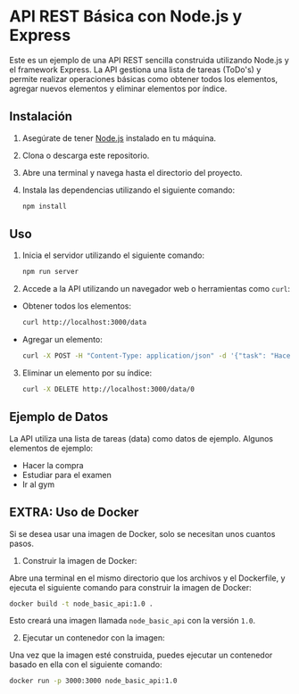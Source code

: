 # API REST Básica con Node.js y Express

Este es un ejemplo de una API REST sencilla construida utilizando Node.js y el framework Express. La API gestiona una lista de tareas (ToDo's) y permite realizar operaciones básicas como obtener todos los elementos, agregar nuevos elementos y eliminar elementos por índice.

## Instalación

1. Asegúrate de tener [Node.js](https://nodejs.org/) instalado en tu máquina.

2. Clona o descarga este repositorio.

3. Abre una terminal y navega hasta el directorio del proyecto.

4. Instala las dependencias utilizando el siguiente comando:

   ```bash
   npm install
   ```

## Uso

1. Inicia el servidor utilizando el siguiente comando:
  
   ```bash
   npm run server
   ```
2. Accede a la API utilizando un navegador web o herramientas como `curl`:
 
  - Obtener todos los elementos:

    ```bash
    curl http://localhost:3000/data
    ```
  - Agregar un elemento:

    ```bash
    curl -X POST -H "Content-Type: application/json" -d '{"task": "Hacer compras"}' http://localhost:3000/data
    ```
3. Eliminar un elemento por su índice:

    ```bash
    curl -X DELETE http://localhost:3000/data/0
    ```

## Ejemplo de Datos

La API utiliza una lista de tareas (data) como datos de ejemplo. Algunos elementos de ejemplo:

- Hacer la compra
- Estudiar para el examen
- Ir al gym

## EXTRA: Uso de Docker

Si se desea usar una imagen de Docker, solo se necesitan unos cuantos pasos.

1. Construir la imagen de Docker:

Abre una terminal en el mismo directorio que los archivos y el Dockerfile, y ejecuta el siguiente comando para construir la imagen de Docker:

```bash
docker build -t node_basic_api:1.0 .
```

Esto creará una imagen llamada `node_basic_api` con la versión `1.0`.

2. Ejecutar un contenedor con la imagen:

Una vez que la imagen esté construida, puedes ejecutar un contenedor basado en ella con el siguiente comando:

```bash
docker run -p 3000:3000 node_basic_api:1.0   
```